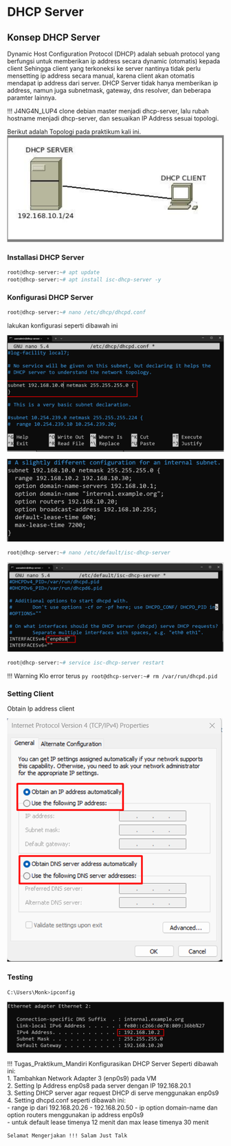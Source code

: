 # DHCP Server

## Konsep DHCP Server

Dynamic Host Configuration Protocol (DHCP) adalah sebuah protocol yang berfungsi untuk memberikan ip address secara dynamic (otomatis) kepada client Sehingga client yang terkoneksi ke server nantinya tidak perlu mensetting ip address secara manual, karena client akan otomatis mendapat ip address dari
server. DHCP Server tidak hanya memberikan ip address, namun juga subnetmask, gateway, dns resolver, dan beberapa paramter lainnya.

!!! J4NG4N_LUP4
    clone debian master menjadi dhcp-server, lalu rubah hostname menjadi dhcp-server, dan sesuaikan IP Address sesuai topologi.


Berikut adalah Topologi pada praktikum kali ini.  
![Alt text](image.png)

### Installasi DHCP Server

```py
root@dhcp-server:~# apt update
root@dhcp-server:~# apt install isc-dhcp-server -y
```

### Konfigurasi DHCP Server

```py
root@dhcp-server:~# nano /etc/dhcp/dhcpd.conf
```
lakukan konfigurasi seperti dibawah ini

![Alt text](image-5.png)

![Alt text](image-3.png)

```py
root@dhcp-server:~# nano /etc/default/isc-dhcp-server
```
![Alt text](image-4.png)

```py
root@dhcp-server:~# service isc-dhcp-server restart
```

!!! Warning
    Klo error terus
    ```py
    root@dhcp-server:~# rm /var/run/dhcpd.pid
    ```

### Setting Client

Obtain Ip address client

![Alt text](image-6.png)

### Testing

```py
C:\Users\Monk>ipconfig
```

![Alt text](image-7.png)

!!! Tugas_Praktikum_Mandiri
    Konfigurasikan DHCP Server Seperti dibawah ini:  
    1. Tambahkan Network Adapter 3 (enp0s9) pada VM  
    2. Setting Ip Address enp0s8 pada server dengan IP 192.168.20.1  
    3. Setting DHCP server agar request DHCP di serve menggunakan enp0s9  
    4. Setting dhcpd.conf seperti dibawah ini:  
        - range ip dari 192.168.20.26 - 192.168.20.50
        - ip option domain-name dan option routers menggunakan ip address enp0s9  
        - untuk default lease timenya 12 menit dan max lease timenya 30 menit

    Selamat Mengerjakan !!! Salam Just Talk